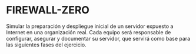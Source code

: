 # FIREWALL-ZERO
Simular la preparación y despliegue inicial de un servidor expuesto a Internet en una organización real. Cada equipo será responsable de configurar, asegurar y documentar su servidor, que servirá como base para las siguientes fases del ejercicio.
